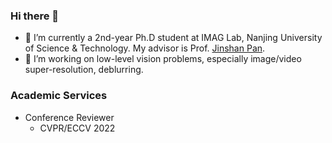 
### Hi there 👋
- 🏫 I’m currently a 2nd-year Ph.D student at IMAG Lab, Nanjing University of Science & Technology. My advisor is Prof. [Jinshan Pan](https://jspan.github.io/).
- 📔 I’m working on low-level vision problems, especially image/video super-resolution, deblurring.

### Academic Services
- Conference Reviewer
  - CVPR/ECCV 2022
